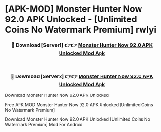 # [APK-MOD] Monster Hunter Now 92.0 APK Unlocked - [Unlimited Coins No Watermark Premium] rwlyi



<div align="center">
<h3>🔴 Download [Server1] 👉👉 <a href="https://momento.my/?title=Monster_Hunter_Now_92.0_APK_Unlocked">Monster Hunter Now 92.0 APK Unlocked Mod Apk</a></h3><br>

<h3>🔴 Download [Server2] 👉👉 <a href="https://momento.my/?title=Monster_Hunter_Now_92.0_APK_Unlocked">Monster Hunter Now 92.0 APK Unlocked Mod Apk</a></h3>
</div>



Download Monster Hunter Now 92.0 APK Unlocked 

Free APK MOD Monster Hunter Now 92.0 APK Unlocked [Unlimited Coins No Watermark Premium]

Download Monster Hunter Now 92.0 APK Unlocked [Unlimited Coins No Watermark Premium] Mod For Android
